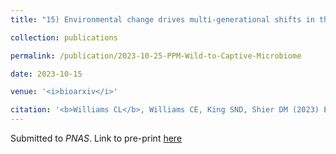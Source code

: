 ```yaml
---
title: "15) Environmental change drives multi-generational shifts in the gut microbiome that mirror changing animal fitness (pre-print)"

collection: publications

permalink: /publication/2023-10-25-PPM-Wild-to-Captive-Microbiome

date: 2023-10-15

venue: '<i>bioarxiv</i>'

citation: '<b>Williams CL</b>, Williams CE, King SND, Shier DM (2023) Environmental change drives multi-generational shifts in the gut microbiome that mirror changing animal fitness. <i>bioarxiv</i>.'
---
```


Submitted to <i>PNAS</i>. Link to pre-print [here](https://doi.org/10.1111/1751-7915.14276)
